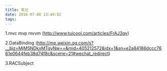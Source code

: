 ```yaml
---
title: 笔记
date: 2016-07-08 13:49:02
tags:
---
```

1.mvc mvp mvvm	(http://www.tuicool.com/articles/FrAJ3qv)

2.DataBinding	(http://mp.weixin.qq.com/s?__biz=MjM5NDkxMTgyNw==&mid=405212572&idx=1&sn=e2a84186dccc7661e0644feb38d74f8c&scene=21#wechat_redirect)

3.RACSubject